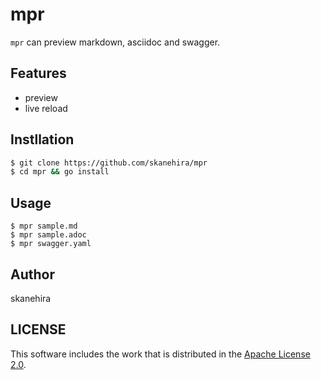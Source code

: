 # mpr
`mpr` can preview markdown, asciidoc and swagger.

## Features
- preview
- live reload

## Instllation

```sh
$ git clone https://github.com/skanehira/mpr
$ cd mpr && go install
```

## Usage

```
$ mpr sample.md
$ mpr sample.adoc
$ mpr swagger.yaml
```

## Author
skanehira

## LICENSE
This software includes the work that is distributed in the [Apache License 2.0](http://www.apache.org/licenses/LICENSE-2.0).
